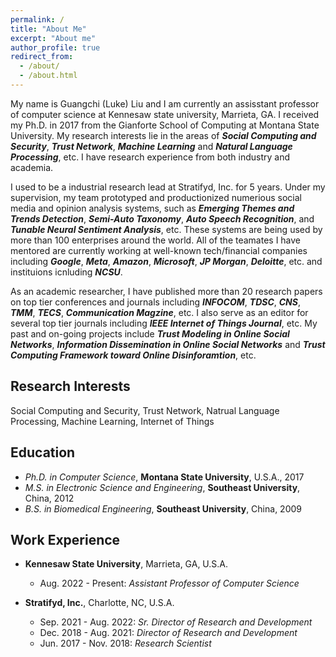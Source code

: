 ```yaml
---
permalink: /
title: "About Me"
excerpt: "About me"
author_profile: true
redirect_from: 
  - /about/
  - /about.html
---
```


My name is Guangchi (Luke) Liu and I am currently an assisstant professor of computer science at Kennesaw state university, Marrieta, GA. I received my Ph.D. in 2017 from the Gianforte School of Computing at Montana State University. My research interests lie in the areas of ***Social Computing and Security***, ***Trust Network***, ***Machine Learning*** and ***Natural Language Processing***, etc. I have research experience from both industry and academia. 

I used to be a industrial research lead at Stratifyd, Inc. for 5 years. Under my supervision, my team prototyped and productionized numerious social media and opinion analysis systems, such as ***Emerging Themes and Trends Detection***, ***Semi-Auto Taxonomy***, ***Auto Speech Recognition***, and ***Tunable Neural Sentiment Analysis***, etc. These systems are being used by more than 100 enterprises around the world. All of the teamates I have mentored are currently working at well-known tech/financial companies including ***Google***, ***Meta***, ***Amazon***, ***Microsoft***, ***JP Morgan***, ***Deloitte***, etc. and instituions icnluding ***NCSU***.

As an academic researcher, I have published more than 20 research papers on top tier conferences and journals including ***INFOCOM***, ***TDSC***, ***CNS***, ***TMM***, ***TECS***, ***Communication Magzine***, etc. I also serve as an editor for several top tier journals including ***IEEE Internet of Things Journal***, etc. My past and on-going projects include ***Trust Modeling in Online Social Networks***, ***Information Dissemination in Online Social Networks*** and ***Trust Computing Framework toward Online Disinforamtion***, etc. 



Research Interests
------
Social Computing and Security, Trust Network, Natrual Language Processing, Machine Learning, Internet of Things


Education
------
* *Ph.D. in Computer Science*, **Montana State University**, U.S.A., 2017
* *M.S. in Electronic Science and Engineering*, **Southeast University**, China, 2012
* *B.S. in Biomedical Engineering*, **Southeast University**, China, 2009


Work Experience
------
* **Kennesaw State University**, Marrieta, GA, U.S.A.
  * Aug. 2022 - Present: *Assistant Professor of Computer Science*
  
  
* **Stratifyd, Inc.**, Charlotte, NC, U.S.A.
  * Sep. 2021 - Aug. 2022: *Sr. Director of Research and Development*
  * Dec. 2018 - Aug. 2021: *Director of Research and Development*
  * Jun. 2017 - Nov. 2018: *Research Scientist*
  




